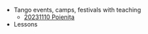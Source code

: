 - Tango events, camps, festivals with teaching 
    - [20231110 Poienița](bydate/20231110-poienita.md)
- Lessons